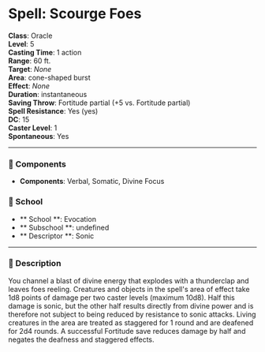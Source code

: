 
# Spell: Scourge Foes
**Class**: Oracle  
**Level**: 5  
**Casting Time**: 1 action  
**Range**: 60 ft.  
**Target**: _None_  
**Area**: cone-shaped burst  
**Effect**: _None_  
**Duration**: instantaneous  
**Saving Throw**: Fortitude partial (+5 vs. Fortitude partial)  
**Spell Resistance**: Yes (yes)  
**DC**: 15  
**Caster Level**: 1  
**Spontaneous**: Yes

---

### 🔮 Components
- **Components**: Verbal, Somatic, Divine Focus

### 🏫 School
- ** School **: Evocation
- ** Subschool **: undefined
- ** Descriptor **: Sonic
---

### 📜 Description
You channel a blast of divine energy that explodes with a thunderclap and leaves foes reeling. Creatures and objects in the spell's area of effect take 1d8 points of damage per two caster levels (maximum 10d8). Half this damage is sonic, but the other half results directly from divine power and is therefore not subject to being reduced by resistance to sonic attacks. Living creatures in the area are treated as staggered for 1 round and are deafened for 2d4 rounds. A successful Fortitude save reduces damage by half and negates the deafness and staggered effects.
